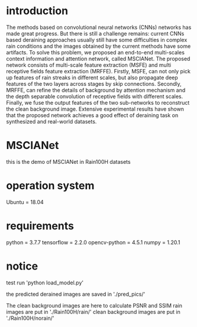 # introduction
The methods based on convolutional neural networks (CNNs) networks has made great progress. But there is still a challenge remains: current CNNs based deraining approaches usually still have some difficulties in complex rain conditions and the images obtained by the current methods have some artifacts. To solve this problem, we proposed an end-to-end multi-scales context information and attention network, called MSCIANet. The proposed network consists of multi-scale feature extraction (MSFE) and multi receptive fields feature extraction (MRFFE).  Firstly, MSFE, can not only pick up features of rain streaks in different scales, but also propagate deep features of the two layers across stages by skip connections. Secondly, MRFFE, can refine the details of background by attention mechanism and the depth separable convolution of receptive fields with different scales. Finally, we fuse the output features of the two sub-networks to reconstruct the clean background image. Extensive experimental results have shown that the proposed network achieves a good effect of deraining task on synthesized and real-world datasets.

# MSCIANet
this is the demo of MSCIANet in Rain100H datasets

# operation system
Ubuntu = 18.04
# requirements
python = 3.7.7
tensorflow = 2.2.0
opencv-python = 4.5.1
numpy = 1.20.1


# notice 
test run 'python load_model.py'

the predicted derained images are saved in './pred_pics/'

The clean background images are here to calculate PSNR and SSIM
rain images are put in './Rain100H/rain/'
clean background images are put in './Rain100H/norain/'



